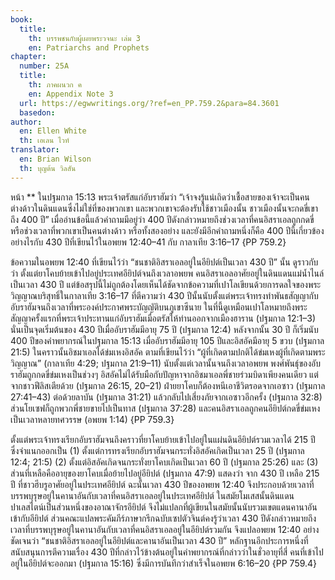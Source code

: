 ```yaml
---
book:
  title:
    th: บรรพชนกับผู้เผยพระวจนะ เล่ม 3
    en: Patriarchs and Prophets
chapter:
  number: 25A
  title:
    th: ภาคผนวก ค
    en: Appendix Note 3
  url: https://egwwritings.org/?ref=en_PP.759.2&para=84.3601
  basedon: 
author:
  en: Ellen White
  th: เอเลน ไวท์
translator:
  en: Brian Wilson
  th: บุญต้น วิลสัน
---
```

<!--
Appendix Schedule
1 = ก
2 = ข
3 = ค
4 = ฆ
5 = ง
6 = จ
7 = ฉ
8 = ช
9 = ซ
10 = ฌ
-->

หน้า ** ในปฐมกาล 15:13 พระเจ้าตรัสแก่อับราฮัมว่า “เจ้าจงรู้แน่เถิดว่าเชื้อสายของเจ้าจะเป็นคนต่างด้าวในดินแดนซึ่งไม่ใช่ที่ของพวกเขา และพวกเขาจะต้องรับใช้ชาวเมืองนั้น ชาวเมืองนั้นจะกดขี่เขาถึง 400 ปี” เมื่ออ่านข้อนี้แล้วคำถามมีอยู่ว่า 400 ปีดังกล่าวหมายถึงช่วงเวลาที่คนอิสราเอลถูกกดขี่ หรือช่วงเวลาที่พวกเขาเป็นคนต่างด้าว หรือทั้งสองอย่าง และยังมีอีกคำถามหนึ่งก็คือ 400 ปีนี้เกี่ยวข้องอย่างไรกับ 430 ปีที่เขียนไว้ในอพยพ 12:40–41 กับ กาลาเทีย 3:16–17 {PP 759.2}

ข้อความในอพยพ 12:40 ที่เขียนไว้ว่า “ชนชาติอิสราเอลอยู่ในอียิปต์เป็นเวลา 430 ปี” นั้น ดูราวกับว่า ตั้งแต่ยาโคบย้ายเข้าไปอยู่ประเทศอียิปต์จนถึงเวลาอพยพ คนอิสราเอลอาศัยอยู่ในดินแดนแม่น้ำไนล์เป็นเวลา 430 ปี แต่ข้อสรุปนี้ไม่ถูกต้องโดยเห็นได้ชัดจากข้อความที่เปาโลเขียนด้วยการดลใจของพระวิญญาณบริสุทธิ์ในกาลาเทีย 3:16–17 ที่ตีความว่า 430 ปีนั้นนับตั้งแต่พระเจ้าทรงทำพันธสัญญากับอับราฮัมจนถึงเวลาที่พระองค์ประกาศพระบัญญัติบนภูเขาซีนาย ในที่นี้ดูเหมือนเปาโลหมายถึงพระสัญญาครั้งแรกที่พระเจ้าประทานแก่อับราฮัมเมื่อตรัสให้ท่านออกจากเมืองฮาราน (ปฐมกาล 12:1–3) นั่นเป็นจุดเริ่มต้นของ 430 ปีเมื่ออับราฮัมมีอายุ 75 ปี (ปฐมกาล 12:4) หลังจากนั้น 30 ปี ก็เริ่มนับ 400 ปีของคำพยากรณ์ในปฐมกาล 15:13 เมื่ออับราฮัมมีอายุ 105 ปีและอิสอัคมีอายุ 5 ขวบ (ปฐมกาล 21:5) ในคราวนั้นอิชมาเอลได้ข่มเหงอิสอัค ตามที่เขียนไว้ว่า “ผู้ที่เกิดตามปกติได้ข่มเหงผู้ที่เกิดตามพระวิญญาณ” (กาลาเทีย 4:29; ปฐมกาล 21:9–11) นับตั้งแต่เวลานั้นจนถึงเวลาอพยพ พงศ์พันธุ์ของอับราฮัมถูกกดขี่ข่มเหงเป็นช่วงๆ อิสอัคไม่ได้รับมือกับปัญหาจากอิชมาเอลพี่ชายร่วมบิดาเพียงคนเดียว แต่จากชาวฟีลิสเตียด้วย (ปฐมกาล 26:15, 20–21) ฝ่ายยาโคบก็ต้องหนีเอาชีวิตรอดจากเอซาว (ปฐมกาล 27:41–43) ต่อด้วยลาบัน (ปฐมกาล 31:21) แล้วกลับไปเสี่ยงภัยจากเอซาวอีกครั้ง (ปฐมกาล 32:8) ส่วนโยเซฟก็ถูกพวกพี่ชายขายไปเป็นทาส (ปฐมกาล 37:28) และคนอิสราเอลถูกคนอียิปต์กดขี่ข่มเหงเป็นเวลาหลายทศวรรษ (อพยพ 1:14) {PP 759.3} 

ตั้งแต่พระเจ้าทรงเรียกอับราฮัมจนถึงคราวที่ยาโคบย้ายเข้าไปอยู่ในแผ่นดินอียิปต์รวมเวลาได้ 215 ปี ซึ่งจำแนกออกเป็น (1) ตั้งแต่การทรงเรียกอับราฮัมจนกระทั่งอิสอัคเกิดเป็นเวลา 25 ปี (ปฐมกาล 12:4; 21:5) (2) ตั้งแต่อิสอัคเกิดจนกระทั่งยาโคบเกิดเป็นเวลา 60 ปี (ปฐมกาล 25:26) และ (3) ส่วนที่เหลือคืออายุของยาโคบเมื่อย้ายไปอยู่อียิปต์ (ปฐมกาล 47:9) แสดงว่า จาก 430 ปี เหลือ 215 ปี ที่ชาวฮีบรูอาศัยอยู่ในประเทศอียิปต์ ฉะนั้นเวลา 430 ปีของอพยพ 12:40 จึงประกอบด้วยเวลาที่บรรพบุรุษอยู่ในคานาอันกับเวลาที่คนอิสราเอลอยู่ในประเทศอียิปต์ ในสมัยโมเสสนั้นดินแดนปาเลสไตน์เป็นส่วนหนึ่งของอาณาจักรอียิปต์ จึงไม่แปลกที่ผู้เขียนในสมัยนั้นนับรวมเขตแดนคานาอันเข้ากับอียิปต์ ส่วนคณะแปลพระคัมภีร์ภาษากรีกฉบับเซปตัวจินต์คงรู้ว่าเวลา 430 ปีดังกล่าวหมายถึงเวลาที่บรรพบุรุษอยู่ในคานาอันกับเวลาที่คนอิสราเอลอยู่ในอียิปต์รวมกัน จึงแปลอพยพ 12:40 อย่างชัดเจนว่า “ชนชาติอิสราเอลอยู่ในอียิปต์และคานาอันเป็นเวลา 430 ปี” หลักฐานอีกประการหนึ่งที่สนับสนุนการตีความเรื่อง 430 ปีที่กล่าวไว้ข้างต้นอยู่ในคำพยากรณ์ที่กล่าวว่าในชั่วอายุที่สี่ คนที่เข้าไปอยู่ในอียิปต์จะออกมา (ปฐมกาล 15:16) ซึ่งมีการบันทึกว่าสำเร็จในอพยพ 6:16–20 {PP 759.4}
